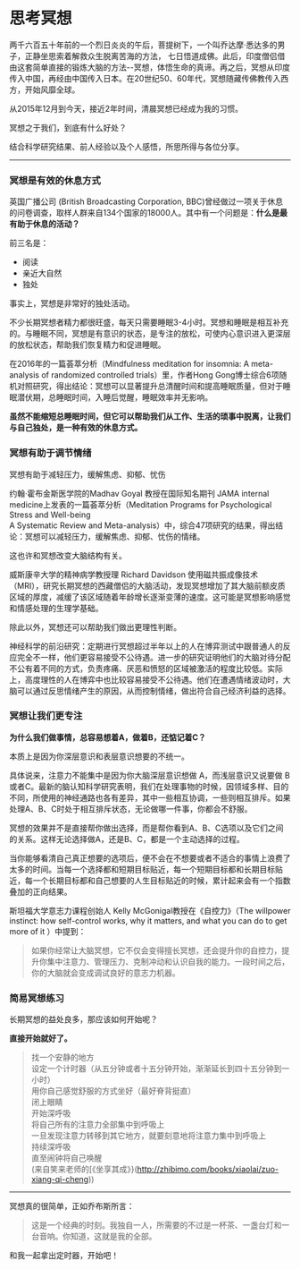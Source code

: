 # 思考冥想

两千六百五十年前的一个烈日炎炎的午后，菩提树下，一个叫乔达摩·悉达多的男子，正静坐思索着解救众生脱离苦海的方法， 七日悟道成佛。此后，印度僧侣借由这套简单直接的锻炼大脑的方法--冥想，体悟生命的真谛。再之后，冥想从印度传入中国，再经由中国传入日本。在20世纪50、60年代，冥想随藏传佛教传入西方，开始风靡全球。

从2015年12月到今天，接近2年时间，清晨冥想已经成为我的习惯。

冥想之于我们，到底有什么好处？

结合科学研究结果、前人经验以及个人感悟，所思所得与各位分享。

* * *

### 冥想是有效的休息方式

英国广播公司 (British Broadcasting Corporation, BBC)曾经做过一项关于休息的问卷调查，取样人群来自134个国家的18000人。其中有一个问题是：**什么是最有助于休息的活动？**

前三名是：

*   阅读
*   亲近大自然
*   独处

事实上，冥想是非常好的独处活动。

不少长期冥想者精力都很旺盛，每天只需要睡眠3-4小时。冥想和睡眠是相互补充的。与睡眠不同，冥想是有意识的状态，是专注的放松，可使内心意识进入更深层的放松状态，帮助我们恢复精力和促进睡眠。

在2016年的一篇荟萃分析（Mindfulness meditation for insomnia: A meta-analysis of randomized controlled trials）里，作者Hong Gong博士综合6项随机对照研究，得出结论：冥想可以显著提升总清醒时间和提高睡眠质量，但对于睡眠潜伏期，总睡眠时间，入睡后觉醒，睡眠效率并无影响。

**虽然不能缩短总睡眠时间，但它可以帮助我们从工作、生活的琐事中脱离，让我们与自己独处，是一种有效的休息方式。**

### 冥想有助于调节情绪

冥想有助于减轻压力，缓解焦虑、抑郁、忧伤

约翰·霍布金斯医学院的Madhav Goyal 教授在国际知名期刊 JAMA internal medicine上发表的一篇荟萃分析（Meditation Programs for Psychological Stress and Well-being  
A Systematic Review and Meta-analysis）中，综合47项研究的结果，得出结论：冥想可以减轻压力，缓解焦虑、抑郁、忧伤的情绪。

这也许和冥想改变大脑结构有关。

威斯康辛大学的精神病学教授理 Richard Davidson 使用磁共振成像技术（MRI），研究长期冥想的西藏僧侣的大脑活动，发现冥想增加了其大脑前额皮质区域的厚度，减缓了该区域随着年龄增长逐渐变薄的速度。这可能是冥想影响感觉和情感处理的生理学基础。

除此以外，冥想还可以帮助我们做出更理性判断。

神经科学的前沿研究：定期进行冥想超过半年以上的人在博弈测试中跟普通人的反应完全不一样，他们更容易接受不公待遇。进一步的研究证明他们的大脑对待分配不公有着不同的方式，负责疼痛、厌恶和愤怒的区域被激活的程度比较低。实际上，高度理性的人在博弈中也比较容易接受不公待遇。他们在遭遇情绪波动时，大脑可以通过反思情绪产生的原因，从而控制情绪，做出符合自己经济利益的选择。

### 冥想让我们更专注

**为什么我们做事情，总容易想着A，做着B，还惦记着C？**

本质上是因为你深层意识和表层意识想要的不统一。

具体说来，注意力不能集中是因为你大脑深层意识想做 A，而浅层意识又说要做 B或者C。最新的脑认知科学研究表明，我们在处理事物的时候，因领域多样、目的不同，所使用的神经通路也各有差异，其中一些相互协调，一些则相互排斥。如果处理A、B、C时处于相互排斥状态，无论做哪一件事，你都会不舒服。

冥想的效果并不是直接帮你做出选择，而是帮你看到A、B、C选项以及它们之间的关系。这样无论选择做A，还是B、C，都是一个主动选择的过程。

当你能够看清自己真正想要的选项后，便不会在不想要或者不适合的事情上浪费了太多的时间。当每一个选择都和短期目标贴近，每一个短期目标都和长期目标贴近，每一个长期目标都和自己想要的人生目标贴近的时候，累计起来会有一个指数叠加的正向结果。

斯坦福大学意志力课程创始人 Kelly McGonigal教授在《自控力》（The willpower instinct: how self-control works, why it matters, and what you can do to get more of it ）中提到：

> 如果你经常让大脑冥想，它不仅会变得擅长冥想，还会提升你的自控力，提升你集中注意力、管理压力、克制冲动和认识自我的能力。一段时间之后，你的大脑就会变成调试良好的意志力机器。

### 简易冥想练习

长期冥想的益处良多，那应该如何开始呢？

**直接开始就好了。**

> 找一个安静的地方  
> 设定一个计时器（从五分钟或者十五分钟开始，渐渐延长到四十五分钟到一小时）  
> 用你自己感觉舒服的方式坐好（最好脊背挺直）  
> 闭上眼睛  
> 开始深呼吸  
> 将自己所有的注意力全部集中到呼吸上  
> 一旦发现注意力转移到其它地方，就要刻意地将注意力集中到呼吸上  
> 持续深呼吸  
> 直至闹钟将自己唤醒  
> (来自笑来老师的[《坐享其成》}(http://zhibimo.com/books/xiaolai/zuo-xiang-qi-cheng))

* * *

冥想真的很简单，正如乔布斯所言：

> 这是一个经典的时刻。我独自一人，所需要的不过是一杯茶、一盏台灯和一台音响。你知道，这就是我的全部。

和我一起拿出定时器，开始吧！
